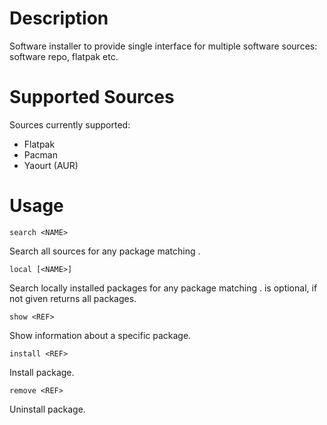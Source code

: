 # Description

Software installer to provide single interface for multiple software sources: software repo, flatpak etc.

# Supported Sources

Sources currently supported:
* Flatpak
* Pacman
* Yaourt (AUR)

# Usage

```
search <NAME>
```
Search all sources for any package matching <NAME>.

```
local [<NAME>]
```
Search locally installed packages for any package matching <NAME>. <NAME> is optional, if not given returns all packages.

```
show <REF>
```
Show information about a specific package.

```
install <REF>
```
Install package.

```
remove <REF>
```
Uninstall package.
